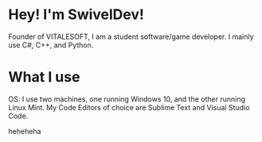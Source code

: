 # Hey! I'm SwivelDev!
Founder of VITALESOFT, I am a student software/game developer. I mainly use C#, C++, and Python.
# What I use
OS: I use two machines, one running Windows 10, and the other running Linux Mint.
My Code Editors of choice are Sublime Text and Visual Studio Code.

heheheha
